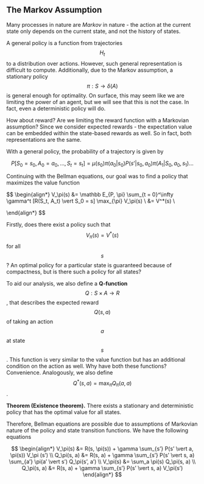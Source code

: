 ## The Markov Assumption
Many processes in nature are *Markov* in nature - the action at the current state only depends on the current state, and not the history of states. 

A general policy is a function from trajectories $$H_t$$ to a distribution over actions. However, such general representation is difficult to compute. Additionally, due to the Markov assumption, a stationary policy $$\pi: S \to \delta(A)$$ is general enough for optimality. On surface, this may seem like we are limiting the power of an agent, but we will see that this is not the case. In fact, even a deterministic policy will do.

How about reward? Are we limiting the reward function with a Markovian assumption? Since we consider expected rewards - the expectation value can be embedded within the state-based rewards as well. So in fact, both representations are the same. 

With a general policy, the probability of a trajectory is given by

$$
P[S_0 = s_0, A_0 = a_0, \dots, S_t = s_t] = \mu(s_0) \pi(a_0 \vert s_0) P(s’ \vert s_0, a_0) \pi(A_1 \vert S_0, a_0, s_1) \dots 
$$

Continuing with the Bellman equations, our goal was to find a policy that maximizes the value function

$$
\begin{align*}
V_\pi(s) &= \mathbb E_{P, \pi} \sum_{t = 0}^\infty \gamma^t [R(S_t, A_t) \vert S_0 = s] 
\max_{\pi} V_\pi(s) \\ &= V^*(s) \\

\end{align*}
$$ 

Firstly, does there exist a policy such that $$V_\pi(s) = V^*(s)$$ for all $$s$$? An optimal policy for a particular state is guaranteed because of compactness, but is there such a policy for all states?

To aid our analysis, we also define a **Q-function** $$Q: S \times A \to R$$, that describes the expected reward $$Q(s, a)$$ of taking an action $$a$$ at state $$s$$. This function is very similar to the value function but has an additional condition on the action as well. Why have both these functions? Convenience. Analogously, we also define $$Q^*(s, a) = \max_\pi Q_\pi (a, a)$$. 

**Theorem (Existence theorem).** There exists a stationary and deterministic policy that has the optimal value for all states.

Therefore, Bellman equations are possible due to assumptions of Markovian nature of the policy and state transition functions. We have the following equations

$$
\begin{align*}
V_\pi(s) &= R(s, \pi(s)) + \gamma \sum_{s’} P(s’ \vert a, \pi(s)) V_\pi (s’) \\
Q_\pi(s, a) &= R(s, a) + \gamma \sum_{s’} P(s’ \vert s, a) \sum_{a’} \pi(a’ \vert s’) Q_\pi(s’, a’) \\
V_\pi(s) &= \sum_a \pi(s) Q_\pi(s, a) \\
Q_\pi(s, a) &= R(s, a) + \gamma \sum_{s’} P(s’ \vert s, a) V_\pi(s’)
\end{align*}
$$

